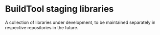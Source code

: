 # BuildTool staging libraries

A collection of libraries under development, to be maintained separately in respective repositories in the future.
